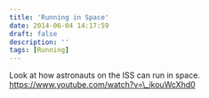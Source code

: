 ```yaml
---
title: 'Running in Space'
date: 2014-06-04 14:17:59
draft: false
description: ''
tags: [Running]
---
```


Look at how astronauts on the ISS can run in space. https://www.youtube.com/watch?v=\_ikouWcXhd0